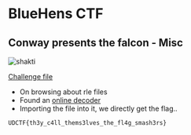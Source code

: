 
# BlueHens CTF 
## Conway presents the falcon - Misc
![shakti](https://github.com/aryaarun12/CTF-Write-ups/blob/master/docs/misc/BlueHensCTF/asset/falcon.png?raw=true)


[Challenge file](https://github.com/aryaarun12/CTF-Write-ups/blob/master/docs/misc/BlueHensCTF/asset/golly.rle)


- On browsing about rle files
- Found an [online decoder](https://copy.sh/life/) 
- Importing the file into it, we directly get the flag..
```
UDCTF{th3y_c4ll_thems3lves_the_fl4g_smash3rs}
```
